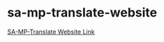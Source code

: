 # sa-mp-translate-website

[SA-MP-Translate Website Link](https://kajngihnb7cfzr9d-44514017443.shopifypreview.com "SA-MP-Translate's Homepage")
